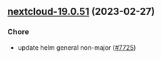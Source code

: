 

## [nextcloud-19.0.51](https://github.com/truecharts/charts/compare/nextcloud-19.0.50...nextcloud-19.0.51) (2023-02-27)

### Chore

- update helm general non-major ([#7725](https://github.com/truecharts/charts/issues/7725))
  
  